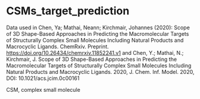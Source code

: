 # CSMs_target_prediction
Data used in 
Chen, Ya; Mathai, Neann; Kirchmair, Johannes (2020): Scope of 3D Shape-Based Approaches in Predicting the Macromolecular Targets of Structurally Complex Small Molecules Including Natural Products and Macrocyclic Ligands. ChemRxiv. Preprint. https://doi.org/10.26434/chemrxiv.11852241.v1
and 
Chen, Y.; Mathai, N.; Kirchmair, J. Scope of 3D Shape-Based Approaches in Predicting the Macromolecular Targets of Structurally Complex Small Molecules Including Natural Products and Macrocyclic Ligands. 2020, J. Chem. Inf. Model. 2020, DOI: 10.1021/acs.jcim.0c00161

CSM, complex small molecule
